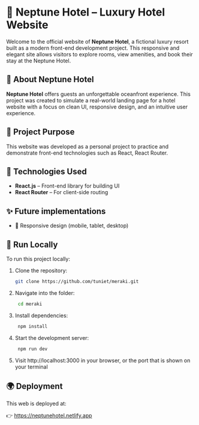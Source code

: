 # 🏨 Neptune Hotel – Luxury Hotel Website

Welcome to the official website of **Neptune Hotel**, a fictional luxury resort built as a modern front-end development project. This responsive and elegant site allows visitors to explore rooms, view amenities, and book their stay at the Neptune Hotel.

## 🌊 About Neptune Hotel

**Neptune Hotel** offers guests an unforgettable oceanfront experience. This project was created to simulate a real-world landing page for a hotel website with a focus on clean UI, responsive design, and an intuitive user experience.

## 🎯 Project Purpose

This website was developed as a personal project to practice and demonstrate front-end technologies such as React, React Router.

## 🚀 Technologies Used

- **React.js** – Front-end library for building UI
- **React Router** – For client-side routing

## ✨ Future implementations

- 📱 Responsive design (mobile, tablet, desktop)

## 🧠 Run Locally

To run this project locally:

1. Clone the repository:

   ```bash
   git clone https://github.com/tuniet/meraki.git
   ```
   
2. Navigate into the folder:

    ```bash
     cd meraki
   ```

3. Install dependencies:

    ```bash
     npm install
     ```

4. Start the development server:

    ```bash
     npm run dev
     ```

6. Visit http://localhost:3000 in your browser, or the port that is shown on your terminal

## 🌍 Deployment
This web is deployed at:

👉 https://neptunehotel.netlify.app
